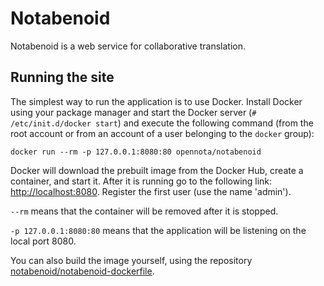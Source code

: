 # Notabenoid

Notabenoid is a web service for collaborative translation.

## Running the site

The simplest way to run the application is to use Docker. Install Docker using your package manager and start the Docker server (`# /etc/init.d/docker start`) and execute the following command (from the root account or from an account of a user belonging to the `docker` group):

    docker run --rm -p 127.0.0.1:8080:80 opennota/notabenoid

Docker will download the prebuilt image from the Docker Hub, create a container, and start it. After it is running go to the following link: [http://localhost:8080](http://localhost:8080). Register the first user (use the name 'admin').

`--rm` means that the container will be removed after it is stopped.

`-p 127.0.0.1:8080:80` means that the application will be listening on the local port 8080.

You can also build the image yourself, using the repository [notabenoid/notabenoid-dockerfile](https://github.com/notabenoid/notabenoid-dockerfile).

